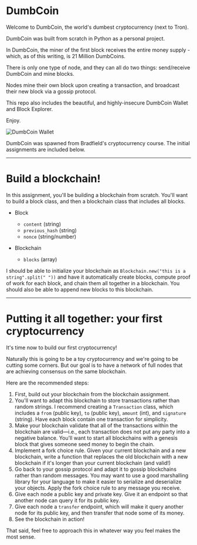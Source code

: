 # DumbCoin

Welcome to DumbCoin, the world's dumbest cryptocurrency (next to Tron).

DumbCoin was built from scratch in Python as a personal project.

In DumbCoin, the miner of the first block receives the entire money supply - which, as of this writing, is 21 Million DumbCoins.

There is only one type of node, and they can all do two things: send/receive DumbCoin and mine blocks.

Nodes mine their own block upon creating a transaction, and broadcast their new block via a gossip protocol.

This repo also includes the beautiful, and highly-insecure DumbCoin Wallet and Block Explorer.

Enjoy.

![DumbCoin Wallet](https://thumbs.gfycat.com/VapidAgreeableDevilfish-size_restricted.gif)


DumbCoin was spawned from Bradfield's cryptocurrency course. The initial assignments are included below.

<hr>

# Build a blockchain!

In this assignment, you'll be building a blockchain from scratch. You'll want to build a block class, and then a blockchain class that includes all blocks.

* Block
  - `content` (string)
  - `previous_hash` (string)
  - `nonce` (string/number)

* Blockchain
  - `blocks` (array)

I should be able to initialize your blockchain as `Blockchain.new("this is a string".split(" "))` and have it automatically create blocks, compute proof of work for each block, and chain them all together in a blockchain. You should also be able to append new blocks to this blockchain.

<hr>

# Putting it all together: your first cryptocurrency

It's time now to build our first cryptocurrency!

Naturally this is going to be a toy cryptocurrency and we're going to be cutting some corners. But our goal is to have a network of full nodes that are achieving consensus on the same blockchain.

Here are the recommended steps:

1. First, build out your blockchain from the blockchain assignment.
2. You'll want to adapt this blockchain to store transactions rather than random strings. I recommend creating a `Transaction` class, which includes a `from` (public key), `to` (public key), `amount` (int), and `signature` (string). Have each block contain one transaction for simplicity.
3. Make your blockchain validate that all of the transactions within the blockchain are valid—i.e., each transaction does not put any party into a negative balance. You'll want to start all blockchains with a genesis block that gives someone seed money to begin the chain.
4. Implement a fork choice rule. Given your current blockchain and a new blockchain, write a function that replaces the old blockchain with a new blockchain if it's longer than your current blockchain (and valid!)
5. Go back to your gossip protocol and adapt it to gossip blockchains rather than random messages. You may want to use a good marshalling library for your language to make it easier to serialize and deserialize your objects. Apply the fork choice rule to any message you receive.
6. Give each node a public key and private key. Give it an endpoint so that another node can query it for its public key.
7. Give each node a `transfer` endpoint, which will make it query another node for its public key, and then transfer that node some of its money.
8. See the blockchain in action!

That said, feel free to approach this in whatever way you feel makes the most sense.
